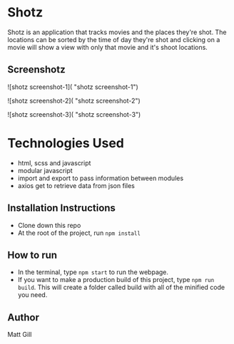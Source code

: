 # Shotz
Shotz is an application that tracks movies and the places they're shot. The locations can be sorted by the time of day they're shot and clicking on a movie will show a view with only that movie and it's shoot locations. 

## Screenshotz

![shotz screenshot-1]( "shotz screenshot-1")

![shotz screenshot-2]( "shotz screenshot-2")

![shotz screenshot-3]( "shotz screenshot-3")

# Technologies Used
* html, scss and javascript
* modular javascript
* import and export to pass information between modules
* axios get to retrieve data from json files

## Installation Instructions
* Clone down this repo
* At the root of the project, run `npm install`

## How to run 
* In the terminal, type `npm start` to run the webpage.
* If you want to make a production build of this project, type `npm run build`. This will create a folder called build with all of the minified code you need.

## Author
Matt Gill 